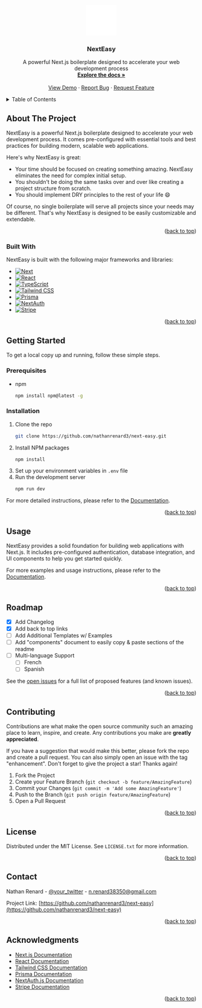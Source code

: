 <!-- Improved compatibility of back to top link: See: https://github.com/othneildrew/Best-README-Template/pull/73 -->

<a id="readme-top"></a>

<!--
*** Thanks for checking out the Best-README-Template. If you have a suggestion
*** that would make this better, please fork the repo and create a pull request
*** or simply open an issue with the tag "enhancement".
*** Don't forget to give the project a star!
*** Thanks again! Now go create something AMAZING! :D
-->

<!-- PROJECT LOGO -->
<br />
<div align="center">
  <a href="https://github.com/nathanrenard3/next-easy">
    <img src="public/logo-dark.svg" alt="Logo" width="80" height="80">
  </a>

  <h3 align="center">NextEasy</h3>

  <p align="center">
    A powerful Next.js boilerplate designed to accelerate your web development process
    <br />
    <a href="https://next-easy-mocha.vercel.app/docs/getting-started/introduction"><strong>Explore the docs »</strong></a>
    <br />
    <br />
    <a href="https://next-easy-mocha.vercel.app">View Demo</a>
    ·
    <a href="https://github.com/nathanrenard3/next-easy/issues">Report Bug</a>
    ·
    <a href="https://github.com/nathanrenard3/next-easy/issues">Request Feature</a>
  </p>
</div>

<!-- TABLE OF CONTENTS -->
<details>
  <summary>Table of Contents</summary>
  <ol>
    <li>
      <a href="#about-the-project">About The Project</a>
      <ul>
        <li><a href="#built-with">Built With</a></li>
      </ul>
    </li>
    <li>
      <a href="#getting-started">Getting Started</a>
      <ul>
        <li><a href="#prerequisites">Prerequisites</a></li>
        <li><a href="#installation">Installation</a></li>
      </ul>
    </li>
    <li><a href="#usage">Usage</a></li>
    <li><a href="#roadmap">Roadmap</a></li>
    <li><a href="#contributing">Contributing</a></li>
    <li><a href="#license">License</a></li>
    <li><a href="#contact">Contact</a></li>
    <li><a href="#acknowledgments">Acknowledgments</a></li>
  </ol>
</details>

<!-- ABOUT THE PROJECT -->

## About The Project

NextEasy is a powerful Next.js boilerplate designed to accelerate your web development process. It comes pre-configured with essential tools and best practices for building modern, scalable web applications.

Here's why NextEasy is great:

- Your time should be focused on creating something amazing. NextEasy eliminates the need for complex initial setup.
- You shouldn't be doing the same tasks over and over like creating a project structure from scratch.
- You should implement DRY principles to the rest of your life :smile:

Of course, no single boilerplate will serve all projects since your needs may be different. That's why NextEasy is designed to be easily customizable and extendable.

<p align="right">(<a href="#readme-top">back to top</a>)</p>

### Built With

NextEasy is built with the following major frameworks and libraries:

- [![Next][Next.js]][Next-url]
- [![React][React.js]][React-url]
- [![TypeScript][TypeScript]][TypeScript-url]
- [![Tailwind CSS][TailwindCSS]][TailwindCSS-url]
- [![Prisma][Prisma]][Prisma-url]
- [![NextAuth][NextAuth]][NextAuth-url]
- [![Stripe][Stripe]][Stripe-url]

<p align="right">(<a href="#readme-top">back to top</a>)</p>

<!-- GETTING STARTED -->

## Getting Started

To get a local copy up and running, follow these simple steps.

### Prerequisites

- npm
  ```sh
  npm install npm@latest -g
  ```

### Installation

1. Clone the repo
   ```sh
   git clone https://github.com/nathanrenard3/next-easy.git
   ```
2. Install NPM packages
   ```sh
   npm install
   ```
3. Set up your environment variables in `.env` file
4. Run the development server
   ```sh
   npm run dev
   ```

For more detailed instructions, please refer to the [Documentation](https://next-easy-mocha.vercel.app/docs/getting-started/introduction).

<p align="right">(<a href="#readme-top">back to top</a>)</p>

<!-- USAGE EXAMPLES -->

## Usage

NextEasy provides a solid foundation for building web applications with Next.js. It includes pre-configured authentication, database integration, and UI components to help you get started quickly.

For more examples and usage instructions, please refer to the [Documentation](https://next-easy-mocha.vercel.app/docs/getting-started/introduction).

<p align="right">(<a href="#readme-top">back to top</a>)</p>

<!-- ROADMAP -->

## Roadmap

- [x] Add Changelog
- [x] Add back to top links
- [ ] Add Additional Templates w/ Examples
- [ ] Add "components" document to easily copy & paste sections of the readme
- [ ] Multi-language Support
  - [ ] French
  - [ ] Spanish

See the [open issues](https://github.com/nathanrenard3/next-easy/issues) for a full list of proposed features (and known issues).

<p align="right">(<a href="#readme-top">back to top</a>)</p>

<!-- CONTRIBUTING -->

## Contributing

Contributions are what make the open source community such an amazing place to learn, inspire, and create. Any contributions you make are **greatly appreciated**.

If you have a suggestion that would make this better, please fork the repo and create a pull request. You can also simply open an issue with the tag "enhancement".
Don't forget to give the project a star! Thanks again!

1. Fork the Project
2. Create your Feature Branch (`git checkout -b feature/AmazingFeature`)
3. Commit your Changes (`git commit -m 'Add some AmazingFeature'`)
4. Push to the Branch (`git push origin feature/AmazingFeature`)
5. Open a Pull Request

<p align="right">(<a href="#readme-top">back to top</a>)</p>

<!-- LICENSE -->

## License

Distributed under the MIT License. See `LICENSE.txt` for more information.

<p align="right">(<a href="#readme-top">back to top</a>)</p>

<!-- CONTACT -->

## Contact

Nathan Renard - [@your_twitter](https://twitter.com/your_username) - n.renard38350@gmail.com

Project Link: [https://github.com/nathanrenard3/next-easy](https://github.com/nathanrenard3/next-easy)

<p align="right">(<a href="#readme-top">back to top</a>)</p>

<!-- ACKNOWLEDGMENTS -->

## Acknowledgments

- [Next.js Documentation](https://nextjs.org/docs)
- [React Documentation](https://reactjs.org/docs/getting-started.html)
- [Tailwind CSS Documentation](https://tailwindcss.com/docs)
- [Prisma Documentation](https://www.prisma.io/docs/)
- [NextAuth.js Documentation](https://next-auth.js.org/getting-started/introduction)
- [Stripe Documentation](https://stripe.com/docs)

<p align="right">(<a href="#readme-top">back to top</a>)</p>

<!-- MARKDOWN LINKS & IMAGES -->

[Next.js]: https://img.shields.io/badge/next.js-000000?style=for-the-badge&logo=nextdotjs&logoColor=white
[Next-url]: https://nextjs.org/
[React.js]: https://img.shields.io/badge/React-20232A?style=for-the-badge&logo=react&logoColor=61DAFB
[React-url]: https://reactjs.org/
[TypeScript]: https://img.shields.io/badge/TypeScript-007ACC?style=for-the-badge&logo=typescript&logoColor=white
[TypeScript-url]: https://www.typescriptlang.org/
[TailwindCSS]: https://img.shields.io/badge/Tailwind_CSS-38B2AC?style=for-the-badge&logo=tailwind-css&logoColor=white
[TailwindCSS-url]: https://tailwindcss.com/
[Prisma]: https://img.shields.io/badge/Prisma-3982CE?style=for-the-badge&logo=Prisma&logoColor=white
[Prisma-url]: https://www.prisma.io/
[NextAuth]: https://img.shields.io/badge/NextAuth-000000?style=for-the-badge&logo=next.js&logoColor=white
[NextAuth-url]: https://next-auth.js.org/
[Stripe]: https://img.shields.io/badge/Stripe-626CD9?style=for-the-badge&logo=Stripe&logoColor=white
[Stripe-url]: https://stripe.com/
